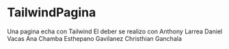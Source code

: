 # TailwindPagina
Una pagina echa con Tailwind
El deber se realizo con Anthony Larrea Daniel Vacas Ana Chamba Esthepano Gavilanez Christhian Ganchala
